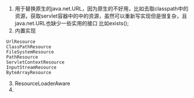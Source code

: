 1. 用于替换原生的java.net.URL，因为原生的不好用，比如去取classpath中的资源，获取servlet容器中的中的资源，虽然可以重新写实现但是很复杂，且java.net.URL也缺少一些实用的接口
比如exists();    
2. 内置实现
```
UrlResource
ClassPathResource
FileSystemResource
PathResource
ServletContextResource
InputStreamResource
ByteArrayResource
```
3. ResourceLoaderAware
4. 
